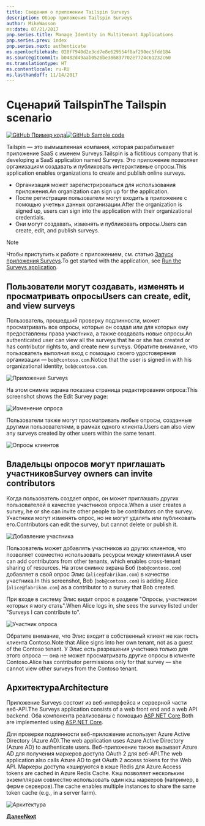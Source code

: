 ```yaml
---
title: Сведения о приложении Tailspin Surveys
description: Обзор приложения Tailspin Surveys
author: MikeWasson
ms:date: 07/21/2017
pnp.series.title: Manage Identity in Multitenant Applications
pnp.series.prev: index
pnp.series.next: authenticate
ms.openlocfilehash: 028f7940d2e3cd7e8e629554f8af290ec5fdd184
ms.sourcegitcommit: b0482d49aab0526be386837702e7724c61232c60
ms.translationtype: HT
ms.contentlocale: ru-RU
ms.lasthandoff: 11/14/2017
---
```

# <a name="the-tailspin-scenario"></a><span data-ttu-id="ebfd8-103">Сценарий Tailspin</span><span class="sxs-lookup"><span data-stu-id="ebfd8-103">The Tailspin scenario</span></span>

<span data-ttu-id="ebfd8-104">[![GitHub](../_images/github.png) Пример кода][sample application]</span><span class="sxs-lookup"><span data-stu-id="ebfd8-104">[![GitHub](../_images/github.png) Sample code][sample application]</span></span>

<span data-ttu-id="ebfd8-105">Tailspin — это вымышленная компания, которая разрабатывает приложение SaaS с именем Surveys.</span><span class="sxs-lookup"><span data-stu-id="ebfd8-105">Tailspin is a fictitious company that is developing a SaaS application named Surveys.</span></span> <span data-ttu-id="ebfd8-106">Это приложение позволяет организациям создавать и публиковать интерактивные опросы.</span><span class="sxs-lookup"><span data-stu-id="ebfd8-106">This application enables organizations to create and publish online surveys.</span></span>

* <span data-ttu-id="ebfd8-107">Организация может зарегистрироваться для использования приложения.</span><span class="sxs-lookup"><span data-stu-id="ebfd8-107">An organization can sign up for the application.</span></span>
* <span data-ttu-id="ebfd8-108">После регистрации пользователи могут входить в приложение с помощью учетных данных организации.</span><span class="sxs-lookup"><span data-stu-id="ebfd8-108">After the organization is signed up, users can sign into the application with their organizational credentials.</span></span>
* <span data-ttu-id="ebfd8-109">Они могут создавать, изменять и публиковать опросы.</span><span class="sxs-lookup"><span data-stu-id="ebfd8-109">Users can create, edit, and publish surveys.</span></span>

> [!NOTE]
> <span data-ttu-id="ebfd8-110">Чтобы приступить к работе с приложением, см. статью [Запуск приложения Surveys].</span><span class="sxs-lookup"><span data-stu-id="ebfd8-110">To get started with the application, see [Run the Surveys application].</span></span>
> 
> 

## <a name="users-can-create-edit-and-view-surveys"></a><span data-ttu-id="ebfd8-111">Пользователи могут создавать, изменять и просматривать опросы</span><span class="sxs-lookup"><span data-stu-id="ebfd8-111">Users can create, edit, and view surveys</span></span>
<span data-ttu-id="ebfd8-112">Пользователь, прошедший проверку подлинности, может просматривать все опросы, которые он создал или для которых ему предоставлены права участника, а также создавать новые опросы.</span><span class="sxs-lookup"><span data-stu-id="ebfd8-112">An authenticated user can view all the surveys that he or she has created or has contributor rights to, and create new surveys.</span></span> <span data-ttu-id="ebfd8-113">Обратите внимание, что пользователь выполнил вход с помощью своего удостоверения организации — `bob@contoso.com`.</span><span class="sxs-lookup"><span data-stu-id="ebfd8-113">Notice that the user is signed in with his organizational identity, `bob@contoso.com`.</span></span>

![Приложение Surveys](./images/surveys-screenshot.png)

<span data-ttu-id="ebfd8-115">На этом снимке экрана показана страница редактирования опроса:</span><span class="sxs-lookup"><span data-stu-id="ebfd8-115">This screenshot shows the Edit Survey page:</span></span>

![Изменение опроса](./images/edit-survey.png)

<span data-ttu-id="ebfd8-117">Пользователи также могут просматривать любые опросы, созданные другими пользователями, в рамках одного клиента.</span><span class="sxs-lookup"><span data-stu-id="ebfd8-117">Users can also view any surveys created by other users within the same tenant.</span></span>

![Опросы клиентов](./images/tenant-surveys.png)

## <a name="survey-owners-can-invite-contributors"></a><span data-ttu-id="ebfd8-119">Владельцы опросов могут приглашать участников</span><span class="sxs-lookup"><span data-stu-id="ebfd8-119">Survey owners can invite contributors</span></span>
<span data-ttu-id="ebfd8-120">Когда пользователь создает опрос, он может приглашать других пользователей в качестве участников опроса.</span><span class="sxs-lookup"><span data-stu-id="ebfd8-120">When a user creates a survey, he or she can invite other people to be contributors on the survey.</span></span> <span data-ttu-id="ebfd8-121">Участники могут изменять опрос, но не могут удалять или публиковать его.</span><span class="sxs-lookup"><span data-stu-id="ebfd8-121">Contributors can edit the survey, but cannot delete or publish it.</span></span>  

![Добавление участника](./images/add-contributor.png)

<span data-ttu-id="ebfd8-123">Пользователь может добавлять участников из других клиентов, что позволяет совместно использовать ресурсы между клиентами.</span><span class="sxs-lookup"><span data-stu-id="ebfd8-123">A user can add contributors from other tenants, which enables cross-tenant sharing of resources.</span></span> <span data-ttu-id="ebfd8-124">На этом снимке экрана Боб (`bob@contoso.com`) добавляет в свой опрос Элис (`alice@fabrikam.com`) в качестве участника.</span><span class="sxs-lookup"><span data-stu-id="ebfd8-124">In this screenshot, Bob (`bob@contoso.com`) is adding Alice (`alice@fabrikam.com`) as a contributor to a survey that Bob created.</span></span>

<span data-ttu-id="ebfd8-125">При входе в систему Элис видит опрос в разделе "Опросы, участником которых я могу стать".</span><span class="sxs-lookup"><span data-stu-id="ebfd8-125">When Alice logs in, she sees the survey listed under "Surveys I can contribute to".</span></span>

![Участник опроса](./images/contributor.png)

<span data-ttu-id="ebfd8-127">Обратите внимание, что Элис входит в собственный клиент не как гость клиента Contoso.</span><span class="sxs-lookup"><span data-stu-id="ebfd8-127">Note that Alice signs into her own tenant, not as a guest of the Contoso tenant.</span></span> <span data-ttu-id="ebfd8-128">У Элис есть разрешения участника только для этого опроса &mdash; она не может просматривать другие опросы в клиенте Contoso.</span><span class="sxs-lookup"><span data-stu-id="ebfd8-128">Alice has contributor permissions only for that survey &mdash; she cannot view other surveys from the Contoso tenant.</span></span>

## <a name="architecture"></a><span data-ttu-id="ebfd8-129">Архитектура</span><span class="sxs-lookup"><span data-stu-id="ebfd8-129">Architecture</span></span>
<span data-ttu-id="ebfd8-130">Приложение Surveys состоит из веб-интерфейса и серверной части веб-API.</span><span class="sxs-lookup"><span data-stu-id="ebfd8-130">The Surveys application consists of a web front end and a web API backend.</span></span> <span data-ttu-id="ebfd8-131">Оба компонента реализованы с помощью [ASP.NET Core].</span><span class="sxs-lookup"><span data-stu-id="ebfd8-131">Both are implemented using [ASP.NET Core].</span></span>

<span data-ttu-id="ebfd8-132">Для проверки подлинности веб-приложение использует Azure Active Directory (Azure AD).</span><span class="sxs-lookup"><span data-stu-id="ebfd8-132">The web application uses Azure Active Directory (Azure AD) to authenticate users.</span></span> <span data-ttu-id="ebfd8-133">Веб-приложение также вызывает Azure AD для получения маркеров доступа OAuth 2 для веб-API.</span><span class="sxs-lookup"><span data-stu-id="ebfd8-133">The web application also calls Azure AD to get OAuth 2 access tokens for the Web API.</span></span> <span data-ttu-id="ebfd8-134">Маркеры доступа кэшируются в кэше Redis для Azure.</span><span class="sxs-lookup"><span data-stu-id="ebfd8-134">Access tokens are cached in Azure Redis Cache.</span></span> <span data-ttu-id="ebfd8-135">Кэш позволяет нескольким экземплярам совместно использовать один кэш маркеров (например, в ферме серверов).</span><span class="sxs-lookup"><span data-stu-id="ebfd8-135">The cache enables multiple instances to share the same token cache (e.g., in a server farm).</span></span>

![Архитектура](./images/architecture.png)

<span data-ttu-id="ebfd8-137">[**Далее**][authentication]</span><span class="sxs-lookup"><span data-stu-id="ebfd8-137">[**Next**][authentication]</span></span>

<!-- Links -->

[authentication]: authenticate.md

[Запуск приложения Surveys]: ./run-the-app.md
[Run the Surveys application]: ./run-the-app.md
[ASP.NET Core]: /aspnet/core
[sample application]: https://github.com/mspnp/multitenant-saas-guidance
